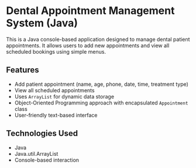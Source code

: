 # Dental Appointment Management System (Java)

This is a Java console-based application designed to manage dental patient appointments. It allows users to add new appointments and view all scheduled bookings using simple menus.

## Features
- Add patient appointment (name, age, phone, date, time, treatment type)
- View all scheduled appointments
- Uses `ArrayList` for dynamic data storage
- Object-Oriented Programming approach with encapsulated `Appointment` class
- User-friendly text-based interface

## Technologies Used
- Java
- Java.util.ArrayList
- Console-based interaction
